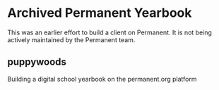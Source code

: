 # Archived Permanent Yearbook

This was an earlier effort to build a client on Permanent.  It is not being actively maintained by the Permanent team.

## puppywoods
Building a digital school yearbook on the permanent.org platform
